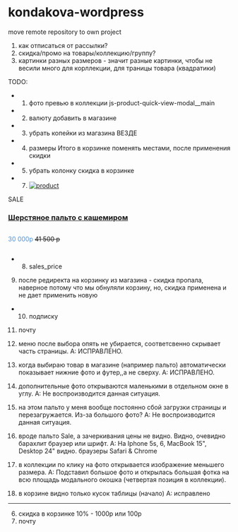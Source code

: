 # kondakova-wordpress
move remote repository to own project

1) как отписаться от рассылки?
2) скидка/промо на товары/коллекцию/группу?
3) картинки разных размеров - значит разные картинки, чтобы не весили много для корллекции,
для траницы товара (квадратики)


TODO:
+ 1) фото превью в коллекции js-product-quick-view-modal__main
+ 2) валюту добавить в магазине
+ 3) убрать копейки из магазина ВЕЗДЕ
+ 4) размеры Итого в корзинке поменять местами, после применения скидки
+ 5) убрать колонку скидка в корзинке

+ 7) <div class="product"><div class="image"><a href="#detail?30122"><img src="img/collections/autumn-winter-2015/sherst.palto.s.kashemirom/IMG_9351.jpg" alt="product" class="img-responsive image1"></a></div>
 <div class="ribbon sale">   <div class="theribbon">SALE</div> <div class="ribbon-background"></div> </div>
    <div class="text"><h3><a href="#detail?30122" data-toggle="modal" data-target="#product-quick-view-modal">Шерстяное пальто с кашемиром</a></h3>
  <p class="price" style="color: #5091da;display: inline-block;">30 000p</p>
  <p class="price" style="text-decoration: line-through; display: inline-block;">41 500 p</p>
</div></div>

+ 8) sales_price

9) после редиректа на корзинку из магазина - скидка пропала, наверное потому что мы обнуляли корзину, но, скидка применена и не дает применить новую

+ 10) подписку
11) почту



1) меню после выбора опять не убирается, соответсвенно скрывает часть страницы.
A: ИСПРАВЛЕНО.

2) когда выбираю товар в магазине (например пальто) автоматически показывает нижние фото и футер,,а не сверху.
A: ИСПРАВЛЕНО.

3) дополнительные фото открываются маленькими в отдельном окне в углу.
A: Не воспроизводится данная ситуация.

4) на этом пальто у меня вообще постоянно сбой загрузки страницы и перезагружается. Из-за большого фото?
A: Не воспроизводится данная ситуация.

5) вроде пальто Sale, а зачеркивания цены не видно. Видно, очевидно барахлит браузер или шрифт.
A: На Iphone 5s, 6, MacBook 15", Desktop 24" видно. браузеры Safari & Chrome

6) в коллекции по клику на фото открывается изображение меньшего размера.
A: Подставил большое фото и открылась большая фотка на всю площадь модального окошка (четвертая позиция в коллекции).

7) в корзине видно только кусок таблицы (начало)
A: исправлено


-------
6) скидка в корзинке  10% - 1000p  или 100р
11) почту
